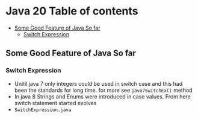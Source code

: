 # Java 20 Table of contents
- [Some Good Feature of Java So far](#some-good-feature-of-java-so-far)
   - [Switch Expression](#switch-expression)
 
  
## Some Good Feature of Java So far

### Switch Expression
- Unitil java 7 only integers could be used in switch case and this had been the standards for long time. for more see ```java7SwitchEx()``` method
- In java 8 Strings and Enums were introduced in case values. From here switch statement started evolves 
- ```SwitchExpression.java``` 

